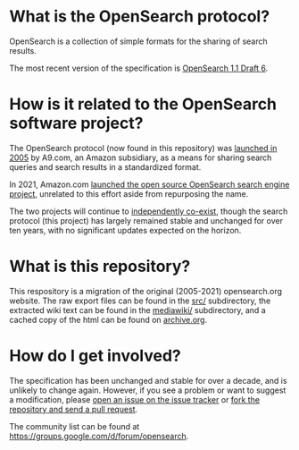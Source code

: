 # What is the OpenSearch protocol?

OpenSearch is a collection of simple formats for the sharing of search results.

The most recent version of the specification is [OpenSearch 1.1 Draft
6](opensearch-1-1-draft-6.md).

# How is it related to the OpenSearch software project?

The OpenSearch protocol (now found in this repository) was [launched in 2005](https://en.wikipedia.org/wiki/OpenSearch) by A9.com, an Amazon subsidiary, as a means for sharing search queries and search results in a standardized format.

In 2021, Amazon.com [launched the open source OpenSearch search engine project](https://aws.amazon.com/blogs/opensource/introducing-opensearch/), unrelated to this effort aside from repurposing the name.

The two projects will continue to [independently co-exist](https://opensearch.org/disambiguation.html), though the search protocol (this project) has largely remained stable and unchanged for over ten years, with no significant updates expected on the horizon.

# What is this repository?

This respository is a migration of the original (2005-2021) opensearch.org website. The raw
export files can be found in the [src/](src/) subdirectory, the extracted 
wiki text can be found in the [mediawiki/](mediawiki/) subdirectory, and
a cached copy of the html can be found on [archive.org](https://web.archive.org/web/20180421215752/http://www.opensearch.org/Home).

# How do I get involved?

The specification has been unchanged and stable for over a decade, and is unlikely 
to change again. However, if you see a problem or want to suggest a modification,
please [open an issue on the issue tracker](https://github.com/dewitt/opensearch/issues) or 
[fork the repository and send a pull request](https://help.github.com/articles/creating-a-pull-request-from-a-fork/).

The community list can be found at
https://groups.google.com/d/forum/opensearch.
